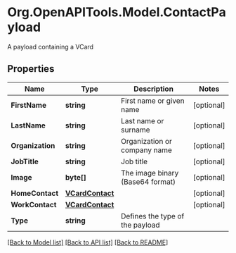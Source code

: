 # Org.OpenAPITools.Model.ContactPayload
A payload containing a VCard

## Properties

Name | Type | Description | Notes
------------ | ------------- | ------------- | -------------
**FirstName** | **string** | First name or given name | [optional] 
**LastName** | **string** | Last name or surname | [optional] 
**Organization** | **string** | Organization or company name | [optional] 
**JobTitle** | **string** | Job title | [optional] 
**Image** | **byte[]** | The image binary (Base64 format) | [optional] 
**HomeContact** | [**VCardContact**](VCardContact.md) |  | [optional] 
**WorkContact** | [**VCardContact**](VCardContact.md) |  | [optional] 
**Type** | **string** | Defines the type of the payload | 

[[Back to Model list]](../README.md#documentation-for-models) [[Back to API list]](../README.md#documentation-for-api-endpoints) [[Back to README]](../README.md)

